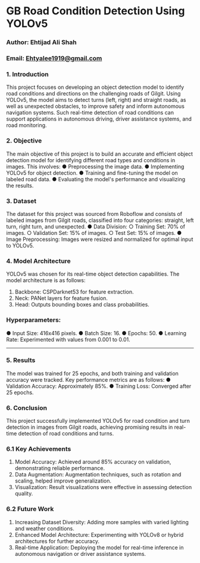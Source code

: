 # GB Road Condition Detection Using YOLOv5
### Author: Ehtijad Ali Shah
### Email: Ehtyalee1919@gmail.com


### 1. Introduction
This project focuses on developing an object detection model to identify road conditions and directions on the challenging roads of Gilgit. Using YOLOv5, the model aims to detect turns (left, right) and straight roads, as well as unexpected obstacles, to improve safety and inform autonomous navigation systems. Such real-time detection of road conditions can support applications in autonomous driving, driver assistance systems, and road monitoring.

### 2. Objective
The main objective of this project is to build an accurate and efficient object detection model for identifying different road types and conditions in images. This involves:
●	Preprocessing the image data.
●	Implementing YOLOv5 for object detection.
●	Training and fine-tuning the model on labeled road data.
●	Evaluating the model's performance and visualizing the results.

### 3. Dataset
The dataset for this project was sourced from Roboflow and consists of labeled images from Gilgit roads, classified into four categories: straight, left turn, right turn, and unexpected.
●	Data Division:
○	Training Set: 70% of images.
○	Validation Set: 15% of images.
○	Test Set: 15% of images.
●	Image Preprocessing: Images were resized and normalized for optimal input to YOLOv5.

### 4. Model Architecture
YOLOv5 was chosen for its real-time object detection capabilities. The model architecture is as follows:
1.	Backbone: CSPDarknet53 for feature extraction.
2.	Neck: PANet layers for feature fusion.
3.	Head: Outputs bounding boxes and class probabilities.
### Hyperparameters:
●	Input Size: 416x416 pixels.
●	Batch Size: 16.
●	Epochs: 50.
●	Learning Rate: Experimented with values from 0.001 to 0.01.
________________________________________
### 5. Results
The model was trained for 25 epochs, and both training and validation accuracy were tracked. Key performance metrics are as follows:
●	Validation Accuracy: Approximately 85%.
●	Training Loss: Converged after 25 epochs.
 

### 6. Conclusion
This project successfully implemented YOLOv5 for road condition and turn detection in images from Gilgit roads, achieving promising results in real-time detection of road conditions and turns.
### 6.1 Key Achievements
1.	Model Accuracy: Achieved around 85% accuracy on validation, demonstrating reliable performance.
2.	Data Augmentation: Augmentation techniques, such as rotation and scaling, helped improve generalization.
3.	Visualization: Result visualizations were effective in assessing detection quality.
### 6.2 Future Work
1.	Increasing Dataset Diversity: Adding more samples with varied lighting and weather conditions.
2.	Enhanced Model Architecture: Experimenting with YOLOv8 or hybrid architectures for further accuracy.
3.	Real-time Application: Deploying the model for real-time inference in autonomous navigation or driver assistance systems.


